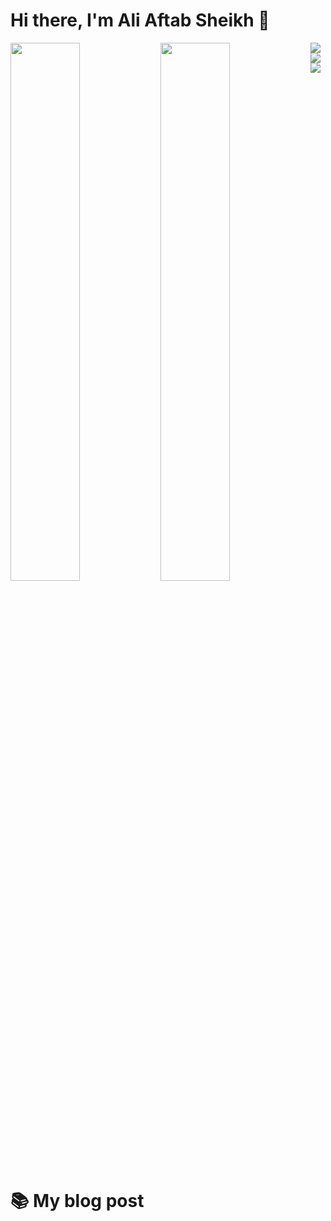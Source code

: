 # Hi there, I'm Ali Aftab Sheikh 👋

<img align="left" width="47%" src="https://github-readme-stats.vercel.app/api?username=aliaftabsheikh&show_icons=true&theme=tokyonight"/>

<img align="left" width="47%" src="https://github-readme-stats.vercel.app/api/top-langs/?username=aliaftabsheikh&layout=compact&theme=tokyonight"/>

<img align="left" src="https://img.shields.io/badge/node.js-6DA55F?style=for-the-badge&logo=node.js&logoColor=white"/>
<img align="left" src="https://img.shields.io/badge/javascript-%23323330.svg?style=for-the-badge&logo=javascript&logoColor=%23F7DF1E"/>
<img src="https://img.shields.io/badge/typescript-%23007ACC.svg?style=for-the-badge&logo=typescript&logoColor=white"/>

# 📚 My blog post
<!-- BLOG-POST-LIST:START -->
<!-- BLOG-POST-LIST:END -->

<!-- **aliaftabsheikh/aliaftabsheikh** is a ✨ _special_ ✨ repository because its `README.md` (this file) appears on your GitHub profile.

Here are some ideas to get you started:

- 🔭 I’m currently working on ...
- 🌱 I’m currently learning ...
- 👯 I’m looking to collaborate on ...
- 🤔 I’m looking for help with ...
- 💬 Ask me about ...
- 📫 How to reach me: ...
- 😄 Pronouns: ...
- ⚡ Fun fact: ... -->
